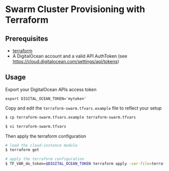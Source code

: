Swarm Cluster Provisioning with Terraform
=========================================

Prerequisites
-------------

- [terraform](https://www.terraform.io/downloads.html)
- A DigitalOcean account and a valid API AuthToken (see https://cloud.digitalocean.com/settings/api/tokens)

Usage
-----

Export your DigitalOcean APIs access token

```
export DIGITAL_OCEAN_TOKEN='mytoken'
```

Copy and edit the `terraform-swarm.tfvars.example` file to reflect your setup

```bash
$ cp terraform-swarm.tfvars.example terraform-swarm.tfvars

$ vi terraform-swarm.tfvars
```

Then apply the terraform configuration

```bash
# load the cloud-instance module
$ terraform get

# apply the terraform configuration
$ TF_VAR_do_token=$DIGITAL_OCEAN_TOKEN terraform apply -var-file=terraform-swarm.tfvars
```
